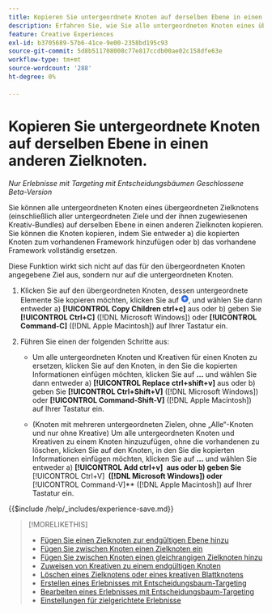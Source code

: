 ```yaml
---
title: Kopieren Sie untergeordnete Knoten auf derselben Ebene in einen anderen Zielknoten.
description: Erfahren Sie, wie Sie alle untergeordneten Knoten eines übergeordneten Zielknotens auf derselben Ebene in einen anderen Zielknoten kopieren
feature: Creative Experiences
exl-id: b3705689-57b6-41ce-9e00-2358bd195c93
source-git-commit: 5d8b511708008c77e817ccdb00ae02c158dfe63e
workflow-type: tm+mt
source-wordcount: '288'
ht-degree: 0%

---
```


# Kopieren Sie untergeordnete Knoten auf derselben Ebene in einen anderen Zielknoten.

*Nur Erlebnisse mit Targeting mit Entscheidungsbäumen*
*Geschlossene Beta-Version*

Sie können alle untergeordneten Knoten eines übergeordneten Zielknotens (einschließlich aller untergeordneten Ziele und der ihnen zugewiesenen Kreativ-Bundles) auf derselben Ebene in einen anderen Zielknoten kopieren. Sie können die Knoten kopieren, indem Sie entweder a) die kopierten Knoten zum vorhandenen Framework hinzufügen oder b) das vorhandene Framework vollständig ersetzen. <!-- Give the main use case or an example to explain. -->

Diese Funktion wirkt sich nicht auf das für den übergeordneten Knoten angegebene Ziel aus, sondern nur auf die untergeordneten Knoten.

<!-- 1. [ways to get to the decision tree] -->

1. Klicken Sie auf den übergeordneten Knoten, dessen untergeordnete Elemente Sie kopieren möchten, klicken Sie auf ![Hinzufügen](/help/creative/assets/add.png "Hinzufügen"), und wählen Sie dann entweder a\) **[!UICONTROL Copy Children ctrl+c]** aus oder b\) geben Sie **[!UICONTROL Ctrl+C]** ([!DNL Microsoft Windows]) oder **[!UICONTROL Command-C]** ([!DNL Apple Macintosh]) auf Ihrer Tastatur ein.

1. Führen Sie einen der folgenden Schritte aus:

   * Um alle untergeordneten Knoten und Kreativen für einen Knoten zu ersetzen, klicken Sie auf den Knoten, in den Sie die kopierten Informationen einfügen möchten, klicken Sie auf **…** und wählen Sie dann entweder a\) **[!UICONTROL Replace ctrl+shift+v]** aus oder b\) geben Sie **[!UICONTROL Ctrl+Shift+V]** ([!DNL Microsoft Windows]) oder **[!UICONTROL Command-Shift-V]** ([!DNL Apple Macintosh]) auf Ihrer Tastatur ein.

   * (Knoten mit mehreren untergeordneten Zielen, ohne „Alle“-Knoten und nur ohne Kreative) Um alle untergeordneten Knoten und Kreativen zu einem Knoten hinzuzufügen, ohne die vorhandenen zu löschen, klicken Sie auf den Knoten, in den Sie die kopierten Informationen einfügen möchten, klicken Sie auf **…** und wählen Sie entweder a\) **[!UICONTROL Add ctrl+v]** **&#x200B; aus oder b\) geben Sie &#x200B;** [!UICONTROL Ctrl+V] **&#x200B; ([!DNL Microsoft Windows]) oder &#x200B;** [!UICONTROL Command-V]** ([!DNL Apple Macintosh]) auf Ihrer Tastatur ein.

<!--
1. (Optional) To save the experience, click **[!UICONTROL Save]**, and then do the following.
...

These formatted steps are inserted automatically from text in the following file in the _includes folder, which reused in multiple places.
-->

{{$include /help/_includes/experience-save.md}}

>[!MORELIKETHIS]
>
>* [Fügen Sie einen Zielknoten zur endgültigen Ebene hinzu](experience-target-node-add-final.md)
>* [Fügen Sie zwischen Knoten einen Zielknoten ein](experience-target-node-add-inner.md)
>* [Fügen Sie zwischen Knoten einen gleichrangigen Zielknoten hinzu](experience-target-node-add-sibling.md)
>* [Zuweisen von Kreativen zu einem endgültigen Knoten](experience-assign-creative-bundles.md)
>* [Löschen eines Zielknotens oder eines kreativen Blattknotens](/help/creative/experiences/experience-target-node-delete.md)
>* [Erstellen eines Erlebnisses mit Entscheidungsbaum-Targeting](experience-create-targeting.md)
>* [Bearbeiten eines Erlebnisses mit Entscheidungsbaum-Targeting](experience-edit-targeting.md)
>* [Einstellungen für zielgerichtete Erlebnisse](experience-settings-targeting.md)
